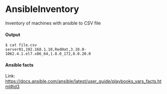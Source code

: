 # AnsibleInventory
Inventory of machines with ansible to CSV file


#### Output
```
$ cat file.csv 
server01,192.168.1.10,RedHat,3.10.0-1062.4.1.el7.x86_64,1.8.0_172,8.0.20.0
```

#### Ansible facts
Link: https://docs.ansible.com/ansible/latest/user_guide/playbooks_vars_facts.html#id3
